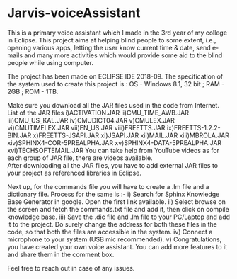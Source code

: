 # Jarvis-voiceAssistant
This is a primary voice assistant which I made in the 3rd year of my college in Eclipse. This project aims at helping blind people to some extent, i.e., opening various apps, letting the user know current time &amp; date, send e-mails and many more activities which would provide some aid to the blind people while using computer.

The project has been made on ECLIPSE IDE 2018-09.
The specification of the system used to create this project is : OS - Windows 8.1, 32 bit ; RAM - 2GB ; ROM - 1TB.

Make sure you download all the JAR files used in the code from Internet. List of the JAR files i)ACTIVATION.JAR ii)CMU_TIME_AWB.JAR iii)CMU_US_KAL.JAR iv)CMUDICT04.JAR v)CMULEX.JAR vi)CMUTIMELEX.JAR vii)EN_US.JAR viii)FREETTS.JAR ix)FREETTS-1.2.2-BIN.JAR x)FREETTS-JSAPI.JAR xi)JSAPI.JAR xii)MAIL.JAR xiii)MBROLA.JAR xiv)SPHINX4-COR-5PREALPHA.JAR xv)SPHINX4-DATA-5PREALPHA.JAR xvi)TECHSOFTEMAIL.JAR You can take help from YouTube videos as for each group of JAR file, there are videos available.  
After downloading all the JAR files, you have to add external JAR files to your project as referenced libraries in Eclipse. 

Next up, for the commands file you will have to create a .lm file and a dictionary file. Process for the same is :- 
  i) Search for Sphinx Knowledge Base Generator in google. Open the first link available.
  ii) Select browse on the screen and fetch the commands.txt file and add it, then click on compile knowledge base.
  iii) Save the .dic file and .lm file to your PC/Laptop and add it to the project. Do surely change the address for both these files in the code, so that          both the files are accessible in the system.
  iv) Connect a microphone to your system (USB mic recommended).
  v) Congratulations, you have created your own voice assistant. You can add more features to it and share them in the comment box.
  
Feel free to reach out in case of any issues.
